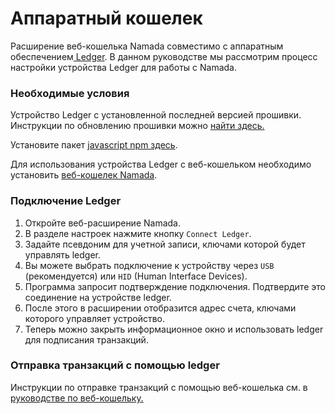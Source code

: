 # Аппаратный кошелек

Расширение веб-кошелька Namada совместимо с аппаратным обеспечением[ Ledger](https://www.ledger.com/). В данном руководстве мы рассмотрим процесс настройки устройства Ledger для работы с Namada.&#x20;

### Необходимые условия&#x20;

Устройство Ledger с установленной последней версией прошивки. Инструкции по обновлению прошивки можно [найти здесь. ](https://support.ledger.com/hc/en-us/articles/360002731113-Update-device-firmware)

Установите пакет [javascript npm здесь](https://www.npmjs.com/package/@zondax/ledger-namada).&#x20;

Для использования устройства Ledger с веб-кошельком необходимо установить [веб-кошелек Namada](veb-koshelek.md).&#x20;

### Подключение Ledger

1. Откройте веб-расширение Namada.&#x20;
2. В разделе настроек нажмите кнопку `Connect Ledger`.&#x20;
3. Задайте псевдоним для учетной записи, ключами которой будет управлять ledger.&#x20;
4. Вы можете выбрать подключение к устройству через `USB` (рекомендуется) или `HID` (Human Interface Devices).&#x20;
5. Программа запросит подтверждение подключения. Подтвердите это соединение на устройстве ledger.&#x20;
6. После этого в расширении отобразится адрес счета, ключами которого управляет устройство.&#x20;
7. Теперь можно закрыть информационное окно и использовать ledger для подписания транзакций.&#x20;

### Отправка транзакций с помощью ledger&#x20;

Инструкции по отправке транзакций с помощью веб-кошелька см. в [руководстве по веб-кошельку.](veb-koshelek.md)
